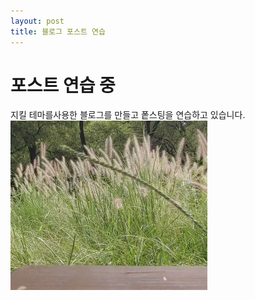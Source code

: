```yaml
---
layout: post
title: 블로그 포스트 연습
---
```

# 포스트 연습 중
지킬 테마를사용한 블로그를 만들고 퐅스팅을 연습하고 있습니다. 
![여름 풍경 이미지](/images/image.png)

